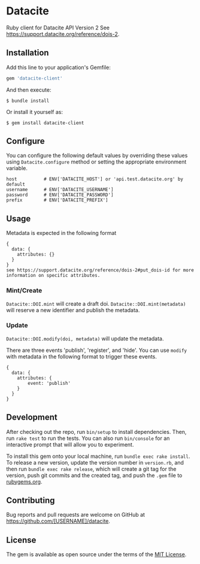 # Datacite

Ruby client for Datacite API Version 2 See https://support.datacite.org/reference/dois-2.

## Installation

Add this line to your application's Gemfile:

```ruby
gem 'datacite-client'
```

And then execute:

    $ bundle install

Or install it yourself as:

    $ gem install datacite-client

## Configure

You can configure the following default values by overriding these values using `Datacite.configure` method or setting the appropriate environment variable.
```
host          # ENV['DATACITE_HOST'] or 'api.test.datacite.org' by default
username      # ENV['DATACITE_USERNAME']
password      # ENV['DATACITE_PASSWORD']
prefix        # ENV['DATACITE_PREFIX']
```

## Usage

Metadata is expected in the following format
```
{
  data: {
    attributes: {}
  }
}
see https://support.datacite.org/reference/dois-2#put_dois-id for more information on specific attributes.
```
### Mint/Create
`Datacite::DOI.mint` will create a draft doi.
`Datacite::DOI.mint(metadata)` will reserve a new identifier and publish the metadata.
### Update
`Datacite::DOI.modify(doi, metadata)` will update the metadata.

There are three events 'publish', 'register', and 'hide'.  You can use `modify` with metadata in the following format to trigger these events.
```
{
  data: {
    attributes: {
        event: 'publish'
    }
  }
}
```
## Development

After checking out the repo, run `bin/setup` to install dependencies. Then, run `rake test` to run the tests. You can also run `bin/console` for an interactive prompt that will allow you to experiment.

To install this gem onto your local machine, run `bundle exec rake install`. To release a new version, update the version number in `version.rb`, and then run `bundle exec rake release`, which will create a git tag for the version, push git commits and the created tag, and push the `.gem` file to [rubygems.org](https://rubygems.org).

## Contributing

Bug reports and pull requests are welcome on GitHub at https://github.com/[USERNAME]/datacite.

## License

The gem is available as open source under the terms of the [MIT License](https://opensource.org/licenses/MIT).
